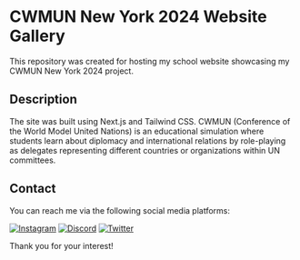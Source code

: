 # CWMUN New York 2024 Website Gallery

This repository was created for hosting my school website showcasing my CWMUN New York 2024 project.

## Description

The site was built using Next.js and Tailwind CSS. CWMUN (Conference of the World Model United Nations) is an educational simulation where students learn about diplomacy and international relations by role-playing as delegates representing different countries or organizations within UN committees.

## Contact

You can reach me via the following social media platforms:

[![Instagram](https://img.shields.io/badge/Instagram-%40mirko.fiorinii-orange)](https://www.instagram.com/mirko.fiorinii/)
[![Discord](https://img.shields.io/badge/Discord-jmicco-blue)](https://discord.com/jmicco)
[![Twitter](https://img.shields.io/badge/Twitter-%jmiccoDev-blue)](https://twitter.com/jmiccoDev)

Thank you for your interest!
